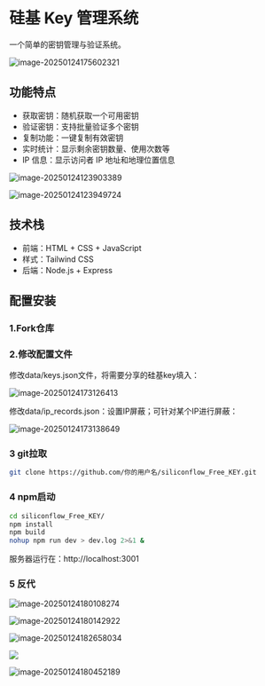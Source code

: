 # 硅基 Key 管理系统

一个简单的密钥管理与验证系统。

![image-20250124175602321](https://cdn.jsdelivr.net/gh/zhenxix/blog_img@main/20250124175637107.png)

## 功能特点

- 获取密钥：随机获取一个可用密钥
- 验证密钥：支持批量验证多个密钥
- 复制功能：一键复制有效密钥
- 实时统计：显示剩余密钥数量、使用次数等
- IP 信息：显示访问者 IP 地址和地理位置信息

![image-20250124123903389](https://cdn.jsdelivr.net/gh/zhenxix/blog_img@main/20250124175740760.png)

![image-20250124123949724](https://cdn.jsdelivr.net/gh/zhenxix/blog_img@main/20250124175728060.png)

## 技术栈

- 前端：HTML + CSS + JavaScript
- 样式：Tailwind CSS
- 后端：Node.js + Express

## 配置安装

### 1.Fork仓库

### 2.修改配置文件

修改data/keys.json文件，将需要分享的硅基key填入：

![image-20250124173126413](https://cdn.jsdelivr.net/gh/zhenxix/blog_img@main/20250124175651826.png)

修改data/ip_records.json：设置IP屏蔽；可针对某个IP进行屏蔽：

![image-20250124173138649](https://cdn.jsdelivr.net/gh/zhenxix/blog_img@main/20250124175636006.png)

### 3 git拉取

```bash
git clone https://github.com/你的用户名/siliconflow_Free_KEY.git
```

### 4 npm启动

```bash
cd siliconflow_Free_KEY/
npm install
npm build
nohup npm run dev > dev.log 2>&1 &
```

服务器运行在：http://localhost:3001



### 5 反代

![image-20250124180108274](https://cdn.jsdelivr.net/gh/zhenxix/blog_img@main/20250124180108341.png)

![image-20250124180142922](https://cdn.jsdelivr.net/gh/zhenxix/blog_img@main/20250124180142974.png)

![image-20250124182658034](https://cdn.jsdelivr.net/gh/zhenxix/blog_img@main/20250124182658077.png)

![](https://cdn.jsdelivr.net/gh/zhenxix/blog_img@main/20250124180616175.png)

![image-20250124180452189](https://cdn.jsdelivr.net/gh/zhenxix/blog_img@main/20250124180452239.png)
